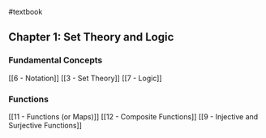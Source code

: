 #textbook
## Chapter 1: Set Theory and Logic
### Fundamental Concepts
[[6 - Notation]]
[[3 - Set Theory]]
[[7 - Logic]]
### Functions
[[11 - Functions (or Maps)]]
[[12 - Composite Functions]]
[[9 - Injective and Surjective Functions]]
